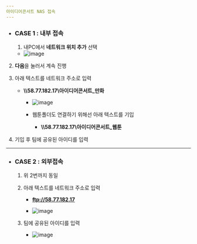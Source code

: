 ```yaml
---
아이디어콘서트 NAS 접속
---
```


* ### CASE 1 : 내부 접속

  1. 내PC에서 **네트워크 위치 추가** 선택
   * ![image](https://user-images.githubusercontent.com/24423415/62987402-99f88780-be7a-11e9-925c-97ae86055407.png)
  
2. **다음**을 눌러서 계속 진행
  
3. 아래 텍스트를 네트워크 주소로 입력
     * **\\\58.77.182.17\아이디어콘서트_만화**
       
       * ![image](https://user-images.githubusercontent.com/24423415/62987485-fc518800-be7a-11e9-9964-cc9eb6e77b4c.png)
     
       * 웹툰폴더도 연결하기 위해선 아래 텍스트를 기입		
         * **\\\58.77.182.17\아이디어콘서트_웹툰**	

  4. 기입 후 팀에 공유된 아이디를 입력

---

* ### CASE 2 : 외부접속

  1. 위 2번까지 동일

  2. 아래 텍스트를 네트워크 주소로 입력

     * **ftp://58.77.182.17** 

     * ![image](https://user-images.githubusercontent.com/24423415/62987718-1fc90280-be7c-11e9-9cf9-271686902d21.png)

  3. 팀에 공유된 아이디를 입력

     * ![image](https://user-images.githubusercontent.com/24423415/62987747-38391d00-be7c-11e9-880f-78cf635f1830.png)

       
